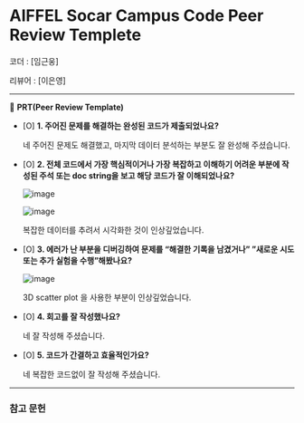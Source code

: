 # AIFFEL Socar Campus Code Peer Review Templete

코더 : [임근웅]

리뷰어 : [이은영]

---

🔑 **PRT(Peer Review Template)**

- [O]  **1. 주어진 문제를 해결하는 완성된 코드가 제출되었나요?**
    
    네 주어진 문제도 해결했고, 마지막 데이터 분석하는 부분도 잘 완성해 주셨습니다.
    
- [O]  **2. 전체 코드에서 가장 핵심적이거나 가장 복잡하고 이해하기 어려운 부분에 작성된 
주석 또는 doc string을 보고 해당 코드가 잘 이해되었나요?**
    
   ![image](https://github.com/woongs9/first-repository/assets/141112599/7ea13180-83ac-421c-a4a8-7006f3e7eea3)


   ![image](https://github.com/woongs9/first-repository/assets/141112599/2a280821-df8c-42fd-a785-32e04393aa5b)

  
   복잡한 데이터를 추려서 시각화한 것이 인상깊었습니다.
        
- [O]  **3. 에러가 난 부분을 디버깅하여 문제를 “해결한 기록을 남겼거나” 
”새로운 시도 또는 추가 실험을 수행”해봤나요?**
    
    ![image](https://github.com/woongs9/first-repository/assets/141112599/cdfd48eb-6be9-45d9-8e1e-20599158dbfc)

    3D scatter plot 을 사용한 부분이 인상깊었습니다. 
        
- [O]  **4. 회고를 잘 작성했나요?**
   
   네 잘 작성해 주셨습니다.

- [O]  **5. 코드가 간결하고 효율적인가요?**
    
    네 복잡한 코드없이 잘 작성해 주셨습니다.

---
### 참고 문헌
